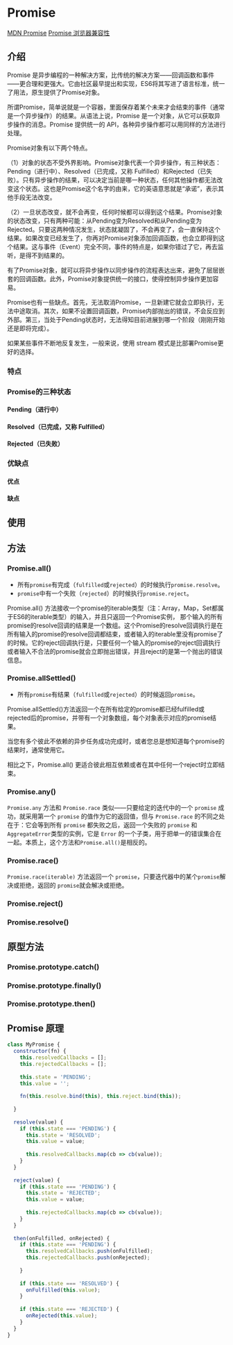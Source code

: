 <!--
 * @Author: tangdaoyong
 * @Date: 2021-02-07 10:06:35
 * @LastEditors: tangdaoyong
 * @LastEditTime: 2021-06-15 10:06:12
 * @Description: Promise
-->
# Promise

[MDN Promise](https://developer.mozilla.org/zh-CN/docs/Web/JavaScript/Reference/Global_Objects/Promise)
[Promise 浏览器兼容性](https://caniuse.com/?search=Promise)

## 介绍

Promise 是异步编程的一种解决方案，比传统的解决方案——回调函数和事件——更合理和更强大。它由社区最早提出和实现，ES6将其写进了语言标准，统一了用法，原生提供了Promise对象。

所谓Promise，简单说就是一个容器，里面保存着某个未来才会结束的事件（通常是一个异步操作）的结果。从语法上说，Promise 是一个对象，从它可以获取异步操作的消息。Promise 提供统一的 API，各种异步操作都可以用同样的方法进行处理。

Promise对象有以下两个特点。

（1）对象的状态不受外界影响。Promise对象代表一个异步操作，有三种状态：Pending（进行中）、Resolved（已完成，又称 Fulfilled）和Rejected（已失败）。只有异步操作的结果，可以决定当前是哪一种状态，任何其他操作都无法改变这个状态。这也是Promise这个名字的由来，它的英语意思就是“承诺”，表示其他手段无法改变。

（2）一旦状态改变，就不会再变，任何时候都可以得到这个结果。Promise对象的状态改变，只有两种可能：从Pending变为Resolved和从Pending变为Rejected。只要这两种情况发生，状态就凝固了，不会再变了，会一直保持这个结果。如果改变已经发生了，你再对Promise对象添加回调函数，也会立即得到这个结果。这与事件（Event）完全不同，事件的特点是，如果你错过了它，再去监听，是得不到结果的。

有了Promise对象，就可以将异步操作以同步操作的流程表达出来，避免了层层嵌套的回调函数。此外，Promise对象提供统一的接口，使得控制异步操作更加容易。

Promise也有一些缺点。首先，无法取消Promise，一旦新建它就会立即执行，无法中途取消。其次，如果不设置回调函数，Promise内部抛出的错误，不会反应到外部。第三，当处于Pending状态时，无法得知目前进展到哪一个阶段（刚刚开始还是即将完成）。

如果某些事件不断地反复发生，一般来说，使用 stream 模式是比部署Promise更好的选择。

### 特点

### Promise的三种状态

#### Pending（进行中）

#### Resolved（已完成，又称 Fulfilled）

#### Rejected（已失败）

### 优缺点

#### 优点

#### 缺点

## 使用

## 方法

### Promise.all()

* 所有`promise`有完成（`fulfilled`或`rejected`）的时候执行`promise.resolve`。
* `promise`中有一个失败（`rejected`）的时候执行`promise.reject`。

Promise.all() 方法接收一个promise的iterable类型（注：Array，Map，Set都属于ES6的iterable类型）的输入，并且只返回一个Promise实例， 那个输入的所有promise的resolve回调的结果是一个数组。这个Promise的resolve回调执行是在所有输入的promise的resolve回调都结束，或者输入的iterable里没有promise了的时候。它的reject回调执行是，只要任何一个输入的promise的reject回调执行或者输入不合法的promise就会立即抛出错误，并且reject的是第一个抛出的错误信息。

### Promise.allSettled()

* 所有`promise`有结果（`fulfilled`或`rejected`）的时候返回`promise`。

Promise.allSettled()方法返回一个在所有给定的promise都已经fulfilled或rejected后的promise，并带有一个对象数组，每个对象表示对应的promise结果。

当您有多个彼此不依赖的异步任务成功完成时，或者您总是想知道每个promise的结果时，通常使用它。

相比之下，Promise.all() 更适合彼此相互依赖或者在其中任何一个reject时立即结束。

### Promise.any()

`Promise.any` 方法和 `Promise.race` 类似——只要给定的迭代中的一个 `promise` 成功，就采用第一个 `promise` 的值作为它的返回值，但与 `Promise.race` 的不同之处在于：它会等到所有 `promise` 都失败之后，返回一个失败的 `promise` 和  `AggregateError`类型的实例，它是 `Error` 的一个子类，用于把单一的错误集合在一起。本质上，这个方法和`Promise.all()`是相反的。

### Promise.race()

`Promise.race(iterable)` 方法返回一个 `promise`，只要迭代器中的某个`promise`解决或拒绝，返回的 `promise`就会解决或拒绝。



### Promise.reject()

### Promise.resolve()

## 原型方法

### Promise.prototype.catch()

### Promise.prototype.finally()

### Promise.prototype.then()

## Promise 原理
```js
class MyPromise {
  constructor(fn) {
    this.resolvedCallbacks = [];
    this.rejectedCallbacks = [];
    
    this.state = 'PENDING';
    this.value = '';
    
    fn(this.resolve.bind(this), this.reject.bind(this));
    
  }
  
  resolve(value) {
    if (this.state === 'PENDING') {
      this.state = 'RESOLVED';
      this.value = value;
      
      this.resolvedCallbacks.map(cb => cb(value));   
    }
  }
  
  reject(value) {
    if (this.state === 'PENDING') {
      this.state = 'REJECTED';
      this.value = value;
      
      this.rejectedCallbacks.map(cb => cb(value));
    }
  }
  
  then(onFulfilled, onRejected) {
    if (this.state === 'PENDING') {
      this.resolvedCallbacks.push(onFulfilled);
      this.rejectedCallbacks.push(onRejected);
      
    }
    
    if (this.state === 'RESOLVED') {
      onFulfilled(this.value);
    }
    
    if (this.state === 'REJECTED') {
      onRejected(this.value);
    }
  }
}
```